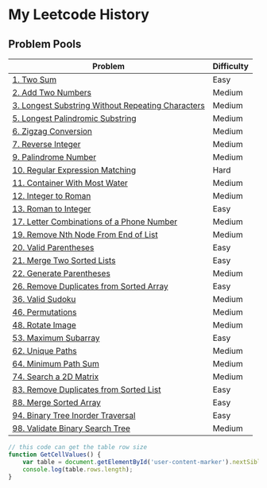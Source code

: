 # My Leetcode History
## Problem Pools
<div id="marker"></div>

| Problem      | Difficulty |
| ------------ | ---------- |
| [1. Two Sum](Easy_problem/1.%20Two%20Sum)   | Easy       |
| [2. Add Two Numbers](Medium_problem/2.%20Add%20Two%20Numbers)    | Medium     |
| [3. Longest Substring Without Repeating Characters](Medium_problem/3.%20Longest%20Substring%20Without%20Repeating%20Characters)    | Medium     |
| [5. Longest Palindromic Substring](Medium_problem/5.%20Longest%20Palindromic%20Substring)   | Medium     |
| [6. Zigzag Conversion](Medium_problem/6.%20Zigzag%20Conversion)    | Medium     |
| [7. Reverse Integer](Medium_problem/7.%20Reverse%20Integer)   | Medium     |
| [9. Palindrome Number](Medium_problem/9.%20Palindrome%20Number)    | Medium     |
| [10. Regular Expression Matching](Hard_problem/10.%20Regular%20Expression%20Matching)    | Hard   |
| [11. Container With Most Water](Medium_problem/11.%20Container%20With%20Most%20Water)    | Medium     |
| [12. Integer to Roman](Medium_problem/12.%20Integer%20to%20Roman)    | Medium     |
| [13. Roman to Integer](Easy_problem/13.%20Roman%20to%20Integer)    | Easy     |
| [17. Letter Combinations of a Phone Number](Medium_problem/17.%20Letter%20Combinations%20of%20a%20Phone%20Number)    | Medium     |
| [19. Remove Nth Node From End of List](Medium_problem/19.%20Remove%20Nth%20Node%20From%20End%20of%20List)    | Medium     |
| [20. Valid Parentheses](Easy_problem/20.%20Valid%20Parentheses)    | Easy     |
| [21. Merge Two Sorted Lists](Easy_problem/21.%20Merge%20Two%20Sorted%20Lists)    | Easy     |
| [22. Generate Parentheses](Medium_problem/22.%20Generate%20Parentheses)    | Medium     |
| [26. Remove Duplicates from Sorted Array](Easy_problem/26.%20Remove%20Duplicates%20from%20Sorted%20Array)    | Easy     |
| [36. Valid Sudoku](Medium_problem/36.%20Valid%20Sudoku)    | Medium     |
| [46. Permutations](Medium_problem/46.%20Permutations)    | Medium     |
| [48. Rotate Image](Medium_problem/48.%20Rotate%20Image)    | Medium     |
| [53. Maximum Subarray](Easy_problem/53.%20Maximum%20Subarray)    | Easy     |
| [62. Unique Paths](Medium_problem/62.%20Unique%20Paths)   | Medium     |
| [64. Minimum Path Sum](Medium_problem/64.%20Minimum%20Path%20Sum)   | Medium     |
| [74. Search a 2D Matrix](Medium_problem/74.%20Search%20a%202D%20Matrix)   | Medium     |
| [83. Remove Duplicates from Sorted List](Easy_problem/83.%20Remove%20Duplicates%20from%20Sorted%20List)    | Easy     |
| [88. Merge Sorted Array](Easy_problem/88.%20Merge%20Sorted%20Array)    | Easy     |
| [94. Binary Tree Inorder Traversal](Easy_problem/94.%20Binary%20Tree%20Inorder%20Traversal)    | Easy     |
| [98. Validate Binary Search Tree](Medium_problem/98.%20Validate%20Binary%20Search%20Tree)    | Medium     |


```js
// this code can get the table row size
function GetCellValues() {
    var table = document.getElementById('user-content-marker').nextSibling.nextSibling;
    console.log(table.rows.length);
}
```
